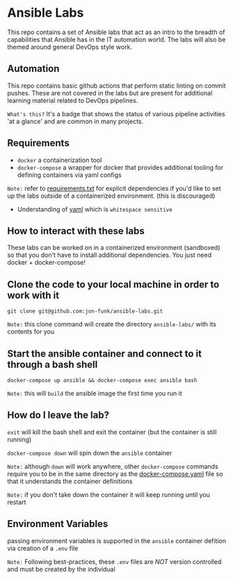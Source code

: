 # Ansible Labs
This repo contains a set of Ansible labs that act as an intro to the breadth of capabilities that Ansible has in the IT automation world. The labs will also be themed around general DevOps style work.

## Automation
This repo contains basic github actions that perform static linting on commit pushes. These are not covered in the labs but are present for additional learning material related to DevOps pipelines.



`What's this?` It's a badge that shows the status of various pipeline activities 'at a glance' and are common in many projects.

## Requirements
* `docker` a containerization tool
* `docker-compose` a wrapper for docker that provides additional tooling for defining containers via yaml configs

`Note:` refer to [requirements.txt](https://github.com/jon-funk/ansible-labs/blob/main/requirements.txt) for explicit dependencies if you'd like to set up the labs outside of a containerized environment. (this is discouraged)

* Understanding of [yaml](https://yaml.org/) which is `whitespace sensitive`

## How to interact with these labs
These labs can be worked on in a containerized environment (sandboxed) so that you don't have to install additional dependencies. You just need docker + docker-compose!

## Clone the code to your local machine in order to work with it
`git clone git@github.com:jon-funk/ansible-labs.git`

`Note:` this clone command will create the directory `ansible-labs/` with its contents for you

## Start the ansible container and connect to it through a bash shell
`docker-compose up ansible && docker-compose exec ansible bash`

`Note:` this will `build` the ansible image the first time you run it

## How do I leave the lab?
`exit` will kill the bash shell and exit the container (but the container is still running)

`docker-compose down` will spin down the `ansible` container

`Note:` although `down` will work anywhere, other `docker-compose` commands require you to be in the same directory as the [docker-compose.yaml](https://github.com/jon-funk/ansible-labs/blob/main/docker-compose.yaml) file so that it understands the container definitions

`Note:` if you don't take down the container it will keep running until you restart

## Environment Variables
passing environment variables is supported in the `ansible` container defition via creation of a `.env` file

`Note:` Following best-practices, these `.env` files are *NOT* version controlled and must be created by the individual